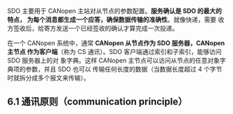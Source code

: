 SDO 主要用于 CANopen 主站对从节点的参数配置。**服务确认是 SDO 的最大的特点，
为每个消息都生成一个应答，确保数据传输的准确性**。就像快递，需要
收方签收后，给寄方发送一个已经签收的确认才算完成一次投递。

在一个 CANopen 系统中，通常 **CANopen 从节点作为 SDO 服务器，CANopen 主节点
作为客户端**（称为 CS 通讯）。SDO 客户端通过索引和子索引，能够访问 SDO 服务器上的对
象字典。这样 CANopen 主节点可以访问从节点的任意对象字典项的参数，并且 SDO 也可以
传输任何长度的数据（当数据长度超过 4 个字节时就拆分成多个报文来传输）。


## 6.1 通讯原则（communication principle）
